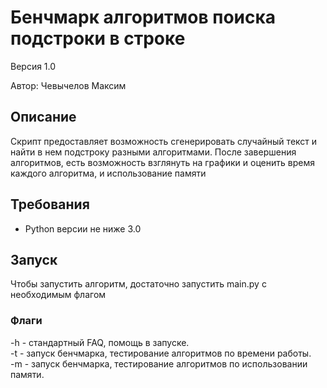 # Бенчмарк алгоритмов поиска подстроки в строке
Версия 1.0

Автор: Чевычелов Максим

## Описание
Скрипт предоставляет возможность сгенерировать случайный текст и найти в нем подстроку разными алгоритмами.
После завершения алгоритмов, есть возможность взглянуть на графики и оценить время каждого алгоритма, и использование памяти


## Требования
* Python версии не ниже 3.0


## Запуск
Чтобы запустить алгоритм, достаточно запустить main.py c необходимым флагом


### Флаги
-h - стандартный FAQ, помощь в запуске.   
-t - запуск бенчмарка, тестирование алгоритмов по времени работы.   
-m - запуск бенчмарка, тестирование алгоритмов по использовании памяти.   
